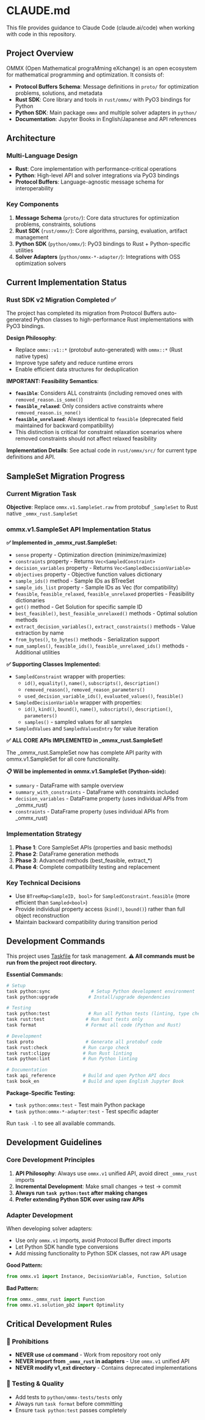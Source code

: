 # CLAUDE.md

This file provides guidance to Claude Code (claude.ai/code) when working with code in this repository.

## Project Overview

OMMX (Open Mathematical prograMming eXchange) is an open ecosystem for mathematical programming and optimization. It consists of:

- **Protocol Buffers Schema**: Message definitions in `proto/` for optimization problems, solutions, and metadata
- **Rust SDK**: Core library and tools in `rust/ommx/` with PyO3 bindings for Python
- **Python SDK**: Main package `ommx` and multiple solver adapters in `python/`
- **Documentation**: Jupyter Books in English/Japanese and API references

## Architecture

### Multi-Language Design
- **Rust**: Core implementation with performance-critical operations
- **Python**: High-level API and solver integrations via PyO3 bindings
- **Protocol Buffers**: Language-agnostic message schema for interoperability

### Key Components
1. **Message Schema** (`proto/`): Core data structures for optimization problems, constraints, solutions
2. **Rust SDK** (`rust/ommx/`): Core algorithms, parsing, evaluation, artifact management
3. **Python SDK** (`python/ommx/`): PyO3 bindings to Rust + Python-specific utilities
4. **Solver Adapters** (`python/ommx-*-adapter/`): Integrations with OSS optimization solvers

## Current Implementation Status

### Rust SDK v2 Migration Completed ✅

The project has completed its migration from Protocol Buffers auto-generated Python classes to high-performance Rust implementations with PyO3 bindings.

**Design Philosophy**:
- Replace `ommx::v1::*` (protobuf auto-generated) with `ommx::*` (Rust native types)
- Improve type safety and reduce runtime errors
- Enable efficient data structures for deduplication

**IMPORTANT: Feasibility Semantics**:
- **`feasible`**: Considers ALL constraints (including removed ones with `removed_reason.is_some()`)
- **`feasible_relaxed`**: Only considers active constraints where `removed_reason.is_none()`
- **`feasible_unrelaxed`**: Always identical to `feasible` (deprecated field maintained for backward compatibility)
- This distinction is critical for constraint relaxation scenarios where removed constraints should not affect relaxed feasibility

**Implementation Details**: See actual code in `rust/ommx/src/` for current type definitions and API.

## SampleSet Migration Progress

### Current Migration Task
**Objective**: Replace `ommx.v1.SampleSet.raw` from protobuf `_SampleSet` to Rust native `_ommx_rust.SampleSet`

### ommx.v1.SampleSet API Implementation Status

**✅ Implemented in _ommx_rust.SampleSet:**
- `sense` property - Optimization direction (minimize/maximize)
- `constraints` property - Returns `Vec<SampledConstraint>`
- `decision_variables` property - Returns `Vec<SampledDecisionVariable>`
- `objectives` property - Objective function values dictionary
- `sample_ids()` method - Sample IDs as BTreeSet
- `sample_ids_list` property - Sample IDs as Vec (for compatibility)
- `feasible`, `feasible_relaxed`, `feasible_unrelaxed` properties - Feasibility dictionaries
- `get()` method - Get Solution for specific sample ID
- `best_feasible()`, `best_feasible_unrelaxed()` methods - Optimal solution methods
- `extract_decision_variables()`, `extract_constraints()` methods - Value extraction by name
- `from_bytes()`, `to_bytes()` methods - Serialization support
- `num_samples()`, `feasible_ids()`, `feasible_unrelaxed_ids()` methods - Additional utilities

**✅ Supporting Classes Implemented:**
- `SampledConstraint` wrapper with properties:
  - `id()`, `equality()`, `name()`, `subscripts()`, `description()`
  - `removed_reason()`, `removed_reason_parameters()`
  - `used_decision_variable_ids()`, `evaluated_values()`, `feasible()`
- `SampledDecisionVariable` wrapper with properties:
  - `id()`, `kind()`, `bound()`, `name()`, `subscripts()`, `description()`, `parameters()`
  - `samples()` - sampled values for all samples
- `SampledValues` and `SampledValuesEntry` for value iteration

**✅ ALL CORE APIs IMPLEMENTED in _ommx_rust.SampleSet!**

The _ommx_rust.SampleSet now has complete API parity with ommx.v1.SampleSet for all core functionality.

**📋 Will be implemented in ommx.v1.SampleSet (Python-side):**
- `summary` - DataFrame with sample overview
- `summary_with_constraints` - DataFrame with constraints included  
- `decision_variables` - DataFrame property (uses individual APIs from _ommx_rust)
- `constraints` - DataFrame property (uses individual APIs from _ommx_rust)

### Implementation Strategy
1. **Phase 1**: Core SampleSet APIs (properties and basic methods)
2. **Phase 2**: DataFrame generation methods
3. **Phase 3**: Advanced methods (best_feasible, extract_*)
4. **Phase 4**: Complete compatibility testing and replacement

### Key Technical Decisions
- Use `BTreeMap<SampleID, bool>` for `SampledConstraint.feasible` (more efficient than `Sampled<bool>`)
- Provide individual property access (`kind()`, `bound()`) rather than full object reconstruction
- Maintain backward compatibility during transition period

## Development Commands

This project uses [Taskfile](https://taskfile.dev/) for task management. **⚠️ All commands must be run from the project root directory.**

**Essential Commands:**
```bash
# Setup
task python:sync               # Setup Python development environment
task python:upgrade           # Install/upgrade dependencies

# Testing
task python:test              # Run all Python tests (linting, type checking, pytest)
task rust:test               # Run Rust tests only
task format                  # Format all code (Python and Rust)

# Development
task proto                   # Generate all protobuf code
task rust:check             # Run cargo check
task rust:clippy            # Run Rust linting
task python:lint            # Run Python linting

# Documentation
task api_reference          # Build and open Python API docs
task book_en                # Build and open English Jupyter Book
```

**Package-Specific Testing:**
- `task python:ommx:test` - Test main Python package
- `task python:ommx-*-adapter:test` - Test specific adapter

Run `task -l` to see all available commands.

## Development Guidelines

### Core Development Principles
1. **API Philosophy**: Always use `ommx.v1` unified API, avoid direct `_ommx_rust` imports
2. **Incremental Development**: Make small changes → test → commit
3. **Always run `task python:test` after making changes**
4. **Prefer extending Python SDK over using raw APIs**

### Adapter Development
When developing solver adapters:
- Use only `ommx.v1` imports, avoid Protocol Buffer direct imports
- Let Python SDK handle type conversions
- Add missing functionality to Python SDK classes, not raw API usage

**Good Pattern:**
```python
from ommx.v1 import Instance, DecisionVariable, Function, Solution
```

**Bad Pattern:**
```python
from ommx._ommx_rust import Function
from ommx.v1.solution_pb2 import Optimality
```

## Critical Development Rules

### 🚫 Prohibitions
- **NEVER use `cd` command** - Work from repository root only
- **NEVER import from `_ommx_rust` in adapters** - Use `ommx.v1` unified API
- **NEVER modify v1_ext directory** - Contains deprecated implementations

### 🧪 Testing & Quality
- Add tests to `python/ommx-tests/tests` only
- Always run `task format` before committing
- Ensure `task python:test` passes completely